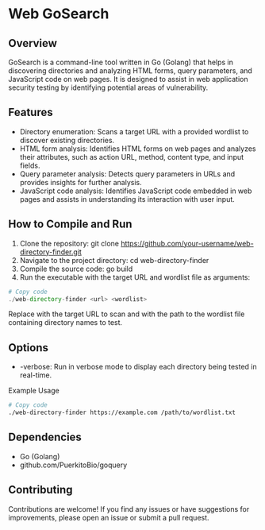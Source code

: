 # Web GoSearch 

## Overview
GoSearch is a command-line tool written in Go (Golang) that helps in discovering directories and analyzing HTML forms, query parameters, and JavaScript code on web pages. It is designed to assist in web application security testing by identifying potential areas of vulnerability.

## Features
- Directory enumeration: Scans a target URL with a provided wordlist to discover existing directories.
- HTML form analysis: Identifies HTML forms on web pages and analyzes their attributes, such as action URL, method, content type, and input fields.
- Query parameter analysis: Detects query parameters in URLs and provides insights for further analysis.
- JavaScript code analysis: Identifies JavaScript code embedded in web pages and assists in understanding its interaction with user input.
## How to Compile and Run
1. Clone the repository: git clone https://github.com/your-username/web-directory-finder.git
2. Navigate to the project directory: cd web-directory-finder
3. Compile the source code: go build
4. Run the executable with the target URL and wordlist file as arguments:

```php
# Copy code
./web-directory-finder <url> <wordlist>
```
Replace <url> with the target URL to scan and <wordlist> with the path to the wordlist file containing directory names to test.

## Options
- -verbose: Run in verbose mode to display each directory being tested in real-time.

Example Usage
```bash
# Copy code
./web-directory-finder https://example.com /path/to/wordlist.txt
```
## Dependencies
- Go (Golang)
- github.com/PuerkitoBio/goquery

## Contributing
Contributions are welcome! If you find any issues or have suggestions for improvements, please open an issue or submit a pull request.
